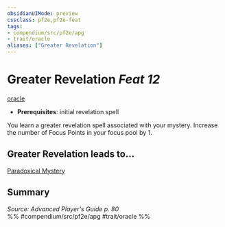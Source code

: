 ```yaml
---
obsidianUIMode: preview
cssclass: pf2e,pf2e-feat
tags:
- compendium/src/pf2e/apg
- trait/oracle
aliases: ["Greater Revelation"]
---
```

# Greater Revelation  *Feat 12*  
[oracle](/rules/traits/oracle-apg.md)  

- **Prerequisites**: initial revelation spell

You learn a greater revelation spell associated with your mystery. Increase the number of Focus Points in your focus pool by 1.

## Greater Revelation leads to...

[Paradoxical Mystery](/compendium/feats/paradoxical-mystery-apg.md)

## Summary

*Source: Advanced Player's Guide p. 80*  
%% #compendium/src/pf2e/apg #trait/oracle %%